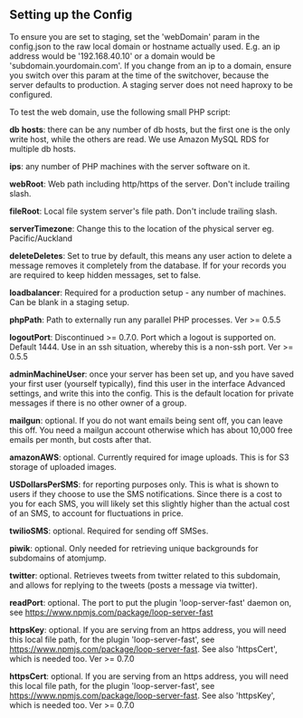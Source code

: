 ## Setting up the Config


To ensure you are set to staging, set the 'webDomain' param in the config.json to the raw local domain or hostname actually used.
E.g. an ip address would be '192.168.40.10' or a domain would be 'subdomain.yourdomain.com'. If you change from an ip
to a domain, ensure you switch over this param at the time of the switchover, because the server defaults to production.
A staging server does not need haproxy to be configured.

To test the web domain, use the following small PHP script:

<?php
        echo "Server name:" . $_SERVER['SERVER_NAME'];
?>

**db** **hosts**: there can be any number of db hosts, but the first one is the only write host, while the others are read.
   We use Amazon MySQL RDS for multiple db hosts.

**ips**: any number of PHP machines with the server software on it.

**webRoot**: Web path including http/https of the server. Don't include trailing slash.

**fileRoot**: Local file system server's file path. Don't include trailing slash.

**serverTimezone**: Change this to the location of the physical server eg. Pacific/Auckland

**deleteDeletes**: Set to true by default, this means any user action to delete a message removes it completely from the database. If for your records you are required to keep hidden messages, set to false.

**loadbalancer**: Required for a production setup - any number of machines. Can be blank in a staging setup.

**phpPath**: Path to externally run any parallel PHP processes. Ver >= 0.5.5

**logoutPort**: Discontinued >= 0.7.0. Port which a logout is supported on. Default 1444. Use in an ssh situation, whereby this is a non-ssh port. Ver >= 0.5.5

**adminMachineUser**: once your server has been set up, and you have saved your first user (yourself typically), find this user in the interface
Advanced settings, and write this into the config. This is the default location for private messages if there is no other
owner of a group.

**mailgun**: optional. If you do not want emails being sent off, you can leave this off. You need a mailgun account otherwise
which has about 10,000 free emails per month, but costs after that.

**amazonAWS**: optional. Currently required for image uploads. This is for S3 storage of uploaded images.

**USDollarsPerSMS**: for reporting purposes only. This is what is shown to users if they choose to use the SMS notifications.
Since there is a cost to you for each SMS, you will likely set this slightly higher than the actual cost of an SMS, to
account for fluctuations in price.

**twilioSMS**: optional. Required for sending off SMSes.

**piwik**:  optional. Only needed for retrieving unique backgrounds for subdomains of atomjump.

**twitter**: optional. Retrieves tweets from twitter related to this subdomain, and allows for replying to the tweets (posts a 
message via twitter).

**readPort**:  optional. The port to put the plugin 'loop-server-fast' daemon on, see https://www.npmjs.com/package/loop-server-fast						

**httpsKey**:  optional. If you are serving from an https address, you will need this local file path, for the plugin 'loop-server-fast', see https://www.npmjs.com/package/loop-server-fast. See also 'httpsCert', which is needed too. Ver >= 0.7.0

**httpsCert**:  optional. If you are serving from an https address, you will need this local file path, for the plugin 'loop-server-fast', see https://www.npmjs.com/package/loop-server-fast. See also 'httpsKey', which is needed too. Ver >= 0.7.0

